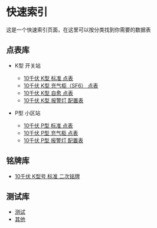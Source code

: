 # 快速索引

这是一个快速索引页面，在这里可以按分类找到你需要的数据表

## 点表库

- K型 开关站

  - [10千伏 K型 标准 点表](/Page/10K-Standard-Uploadplate.md)
  - [10千伏 K型 充气柜（SF6） 点表](/Page/10K-AirSF6-Uploadplate.md)
  - [10千伏 K型 自愈 点表](/Page/10K-Automatic-Uploadplate.md)
  - [10千伏 K型 报警灯 配置表](Page/10K-Alarmplate.md)

- P型 小区站
  - [10千伏 P型 标准 点表](/Page/10P-Standard-Uploadplate.md)
  - [10千伏 P型 充气柜 点表](/Page/10P-Air-Uploadplate.md)
  - [10千伏 P型 报警灯 配置表](/Page/10P-Alarmplate.md)


## 铭牌库

- [10千伏 K型号 标准 二次铭牌](/Page/10K-Standard-Nameplate.md)

## 测试库

- [测试](/Page/TEST.md)
- [其他](/Page/OTHER.md)

